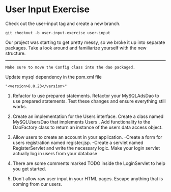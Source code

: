 User Input Exercise
===================
Check out the   user-input   tag and create a new branch.


    git checkout -b user-input-exercise user-input

Our project was starting to get pretty messy, so we broke it up into separate packages. Take a look around and familiarize yourself with the new structure.

-----------------------------------------------------
    Make sure to move the Config class into the dao packaged.

Update mysql dependency in the pom.xml file 

    "<version>8.0.23</version>"

1. Refactor to use prepared statements.
    Refactor your   MySQLAdsDao   to use prepared statements. Test these changes and ensure everything still works.

2. Create an implementation for the   Users   interface.
    Create a class named   MySQLUsersDao   that implements   Users  . Add functionality to the   DaoFactory   class to return an instance of the users data access object.

3. Allow users to create an account in your application.
    -Create a form for users registration named   register.jsp.
    -Create a servlet named   RegisterServlet   and write the necessary logic.
    Make your login servlet actually log in users from your database

4. There are some comments marked TODO inside the LoginServlet to help you get started.

5. Don't allow raw user input in your HTML pages. Escape anything that is coming from our users.

